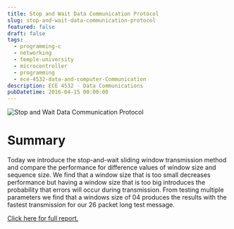 ```yaml
---
title: Stop and Wait Data Communication Protocol
slug: stop-and-wait-data-communication-protocol
featured: false
draft: false
tags:
  - programming-c
  - networking
  - temple-university
  - microcontroller
  - programming
  - ece-4532-data-and-computer-Communication
description: ECE 4532 - Data Communications
pubDatetime: 2016-04-15 00:00:00
---
```


![Stop and Wait Data Communication Protocol](@assets/images/4532_data_comm/linear_block_code_parity.png)

# Summary

Today we introduce the stop-and-wait sliding window transmission method
and compare the performance for difference values of window size and
sequence size. We find that a window size that is too small decreases
performance but having a window size that is too big introduces the
probability that errors will occur during transmission. From testing
multiple parameters we find that a windows size of 04 produces the results
with the fastest transmission for our 26 packet long test message.

[Click here for full report.](https://github.com/dtrejod/myece4532/blob/master/lab5/trejo_devin_005.pdf)
